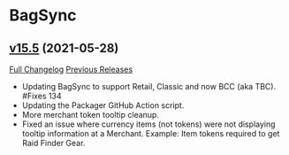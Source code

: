 # BagSync

## [v15.5](https://github.com/Xruptor/BagSync/tree/v15.5) (2021-05-28)
[Full Changelog](https://github.com/Xruptor/BagSync/compare/v15.3...v15.5) [Previous Releases](https://github.com/Xruptor/BagSync/releases)

- Updating BagSync to support Retail, Classic and now BCC (aka TBC).  #Fixes 134  
- Updating the Packager GitHub Action script.  
- More merchant token tooltip cleanup.  
- Fixed an issue where currency items (not tokens) were not displaying tooltip information at a Merchant.  Example: Item tokens required to get Raid Finder Gear.  

